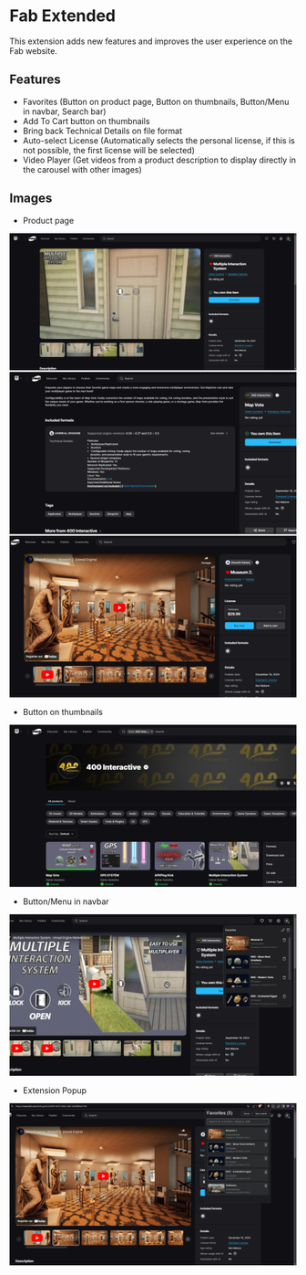 # Fab Extended
This extension adds new features and improves the user experience on the Fab website.

## Features
- Favorites (Button on product page, Button on thumbnails, Button/Menu in navbar, Search bar)
- Add To Cart button on thumbnails
- Bring back Technical Details on file format
- Auto-select License (Automatically selects the personal license, if this is not possible, the first license will be selected)
- Video Player (Get videos from a product description to display directly in the carousel with other images)

## Images
- Product page

![Add heart button on product](images/fab_extended_product.png)
![Technical Details](images/fab_extended_technicaldetails.png)
![Video Player](images/fab_extended_videoplayer.png)

- Button on thumbnails
  
![Button on Thumbnails](images/fab_extended_thumbnails.png)

- Button/Menu in navbar

![Button/Menu in navbar](images/fab_extended_menu.png)

- Extension Popup
  
![Extension Popup](images/fab_extended_popup.png)